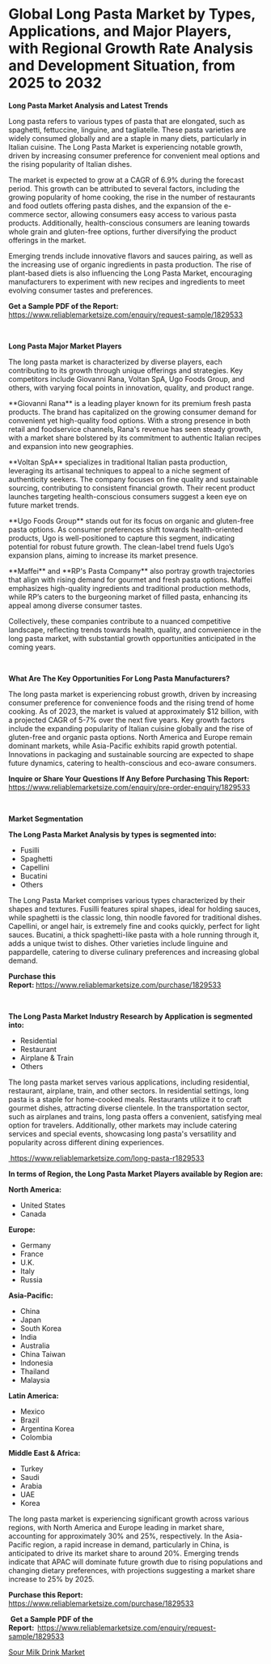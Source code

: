 <p><h1>Global Long Pasta Market by Types, Applications, and Major Players, with Regional Growth Rate Analysis and Development Situation, from 2025 to 2032</h1></p><p><strong>Long Pasta Market Analysis and Latest Trends</strong></p>
<p><p>Long pasta refers to various types of pasta that are elongated, such as spaghetti, fettuccine, linguine, and tagliatelle. These pasta varieties are widely consumed globally and are a staple in many diets, particularly in Italian cuisine. The Long Pasta Market is experiencing notable growth, driven by increasing consumer preference for convenient meal options and the rising popularity of Italian dishes.</p><p>The market is expected to grow at a CAGR of 6.9% during the forecast period. This growth can be attributed to several factors, including the growing popularity of home cooking, the rise in the number of restaurants and food outlets offering pasta dishes, and the expansion of the e-commerce sector, allowing consumers easy access to various pasta products. Additionally, health-conscious consumers are leaning towards whole grain and gluten-free options, further diversifying the product offerings in the market.</p><p>Emerging trends include innovative flavors and sauces pairing, as well as the increasing use of organic ingredients in pasta production. The rise of plant-based diets is also influencing the Long Pasta Market, encouraging manufacturers to experiment with new recipes and ingredients to meet evolving consumer tastes and preferences.</p></p>
<p><strong>Get a Sample PDF of the Report:&nbsp;</strong> <a href="https://www.reliablemarketsize.com/enquiry/request-sample/1829533?utm_campaign=2186&utm_medium=2&utm_source=Github&utm_content=ia&utm_term=15022025&utm_id=long-pasta">https://www.reliablemarketsize.com/enquiry/request-sample/1829533</a></p>
<p>&nbsp;</p>
<p><strong>Long Pasta Major Market Players</strong></p>
<p><p>The long pasta market is characterized by diverse players, each contributing to its growth through unique offerings and strategies. Key competitors include Giovanni Rana, Voltan SpA, Ugo Foods Group, and others, with varying focal points in innovation, quality, and product range.</p><p>**Giovanni Rana** is a leading player known for its premium fresh pasta products. The brand has capitalized on the growing consumer demand for convenient yet high-quality food options. With a strong presence in both retail and foodservice channels, Rana's revenue has seen steady growth, with a market share bolstered by its commitment to authentic Italian recipes and expansion into new geographies.</p><p>**Voltan SpA** specializes in traditional Italian pasta production, leveraging its artisanal techniques to appeal to a niche segment of authenticity seekers. The company focuses on fine quality and sustainable sourcing, contributing to consistent financial growth. Their recent product launches targeting health-conscious consumers suggest a keen eye on future market trends.</p><p>**Ugo Foods Group** stands out for its focus on organic and gluten-free pasta options. As consumer preferences shift towards health-oriented products, Ugo is well-positioned to capture this segment, indicating potential for robust future growth. The clean-label trend fuels Ugo’s expansion plans, aiming to increase its market presence.</p><p>**Maffei** and **RP's Pasta Company** also portray growth trajectories that align with rising demand for gourmet and fresh pasta options. Maffei emphasizes high-quality ingredients and traditional production methods, while RP’s caters to the burgeoning market of filled pasta, enhancing its appeal among diverse consumer tastes.</p><p>Collectively, these companies contribute to a nuanced competitive landscape, reflecting trends towards health, quality, and convenience in the long pasta market, with substantial growth opportunities anticipated in the coming years.</p></p>
<p>&nbsp;</p>
<p><strong>What Are The Key Opportunities For Long Pasta Manufacturers?</strong></p>
<p><p>The long pasta market is experiencing robust growth, driven by increasing consumer preference for convenience foods and the rising trend of home cooking. As of 2023, the market is valued at approximately $12 billion, with a projected CAGR of 5-7% over the next five years. Key growth factors include the expanding popularity of Italian cuisine globally and the rise of gluten-free and organic pasta options. North America and Europe remain dominant markets, while Asia-Pacific exhibits rapid growth potential. Innovations in packaging and sustainable sourcing are expected to shape future dynamics, catering to health-conscious and eco-aware consumers.</p></p>
<p><strong>Inquire or Share Your Questions If Any Before Purchasing This Report:</strong> <a href="https://www.reliablemarketsize.com/enquiry/pre-order-enquiry/1829533?utm_campaign=2186&utm_medium=2&utm_source=Github&utm_content=ia&utm_term=15022025&utm_id=long-pasta">https://www.reliablemarketsize.com/enquiry/pre-order-enquiry/1829533</a></p>
<p>&nbsp;</p>
<p><strong>Market Segmentation</strong></p>
<p><strong>The Long Pasta Market Analysis by types is segmented into:</strong></p>
<p><ul><li>Fusilli</li><li>Spaghetti</li><li>Capellini</li><li>Bucatini</li><li>Others</li></ul></p>
<p><p>The Long Pasta Market comprises various types characterized by their shapes and textures. Fusilli features spiral shapes, ideal for holding sauces, while spaghetti is the classic long, thin noodle favored for traditional dishes. Capellini, or angel hair, is extremely fine and cooks quickly, perfect for light sauces. Bucatini, a thick spaghetti-like pasta with a hole running through it, adds a unique twist to dishes. Other varieties include linguine and pappardelle, catering to diverse culinary preferences and increasing global demand.</p></p>
<p><strong>Purchase this Report:&nbsp;</strong><a href="https://www.reliablemarketsize.com/purchase/1829533?utm_campaign=2186&utm_medium=2&utm_source=Github&utm_content=ia&utm_term=15022025&utm_id=long-pasta">https://www.reliablemarketsize.com/purchase/1829533</a></p>
<p>&nbsp;</p>
<p><strong>The Long Pasta Market Industry Research by Application is segmented into:</strong></p>
<p><ul><li>Residential</li><li>Restaurant</li><li>Airplane & Train</li><li>Others</li></ul></p>
<p><p>The long pasta market serves various applications, including residential, restaurant, airplane, train, and other sectors. In residential settings, long pasta is a staple for home-cooked meals. Restaurants utilize it to craft gourmet dishes, attracting diverse clientele. In the transportation sector, such as airplanes and trains, long pasta offers a convenient, satisfying meal option for travelers. Additionally, other markets may include catering services and special events, showcasing long pasta's versatility and popularity across different dining experiences.</p></p>
<p><a href="https://www.reliablemarketsize.com/long-pasta-r1829533?utm_campaign=2186&utm_medium=2&utm_source=Github&utm_content=ia&utm_term=15022025&utm_id=long-pasta">&nbsp;https://www.reliablemarketsize.com/long-pasta-r1829533</a></p>
<p><strong>In terms of Region, the Long Pasta Market Players available by Region are:</strong></p>
<p>
    <p> <strong> North America: </strong>
        <ul>
            <li>United States</li>
            <li>Canada</li>
        </ul>
        </p> 
    <p> <strong> Europe: </strong>
        <ul>
            <li>Germany</li>
            <li>France</li>
            <li>U.K.</li>
            <li>Italy</li>
            <li>Russia</li>
        </ul>
        </p> 
    <p> <strong> Asia-Pacific: </strong>
        <ul>
            <li>China</li>
            <li>Japan</li>
            <li>South Korea</li>
            <li>India</li>
            <li>Australia</li>
            <li>China Taiwan</li>
            <li>Indonesia</li>
            <li>Thailand</li>
            <li>Malaysia</li>
        </ul>
        </p> 
    <p> <strong> Latin America: </strong>
        <ul>
            <li>Mexico</li>
            <li>Brazil</li>
            <li>Argentina Korea</li>
            <li>Colombia</li>
        </ul>
        </p> 
    <p> <strong> Middle East & Africa: </strong>
        <ul>
            <li>Turkey</li>
            <li>Saudi</li>
            <li>Arabia</li>
            <li>UAE</li>
            <li>Korea</li>
        </ul>
    </p>
    </p>
<p><p>The long pasta market is experiencing significant growth across various regions, with North America and Europe leading in market share, accounting for approximately 30% and 25%, respectively. In the Asia-Pacific region, a rapid increase in demand, particularly in China, is anticipated to drive its market share to around 20%. Emerging trends indicate that APAC will dominate future growth due to rising populations and changing dietary preferences, with projections suggesting a market share increase to 25% by 2025.</p></p>
<p><strong>Purchase this Report: </strong><a href="https://www.reliablemarketsize.com/purchase/1829533?utm_campaign=2186&utm_medium=2&utm_source=Github&utm_content=ia&utm_term=15022025&utm_id=long-pasta">https://www.reliablemarketsize.com/purchase/1829533</a></p>
<p>&nbsp;<strong>Get a Sample PDF of the Report:&nbsp;&nbsp;</strong><a href="https://www.reliablemarketsize.com/enquiry/request-sample/1829533?utm_campaign=2186&utm_medium=2&utm_source=Github&utm_content=ia&utm_term=15022025&utm_id=long-pasta">https://www.reliablemarketsize.com/enquiry/request-sample/1829533</a></p>
<p><strong></strong></p>
<p><p><a href="https://github.com/abbislposival/Market-Research-Report-List-1/blob/main/sour-milk-drink-market.md?utm_campaign=2186&utm_medium=2&utm_source=Github&utm_content=ia&utm_term=15022025&utm_id=long-pasta">Sour Milk Drink Market</a></p></p>